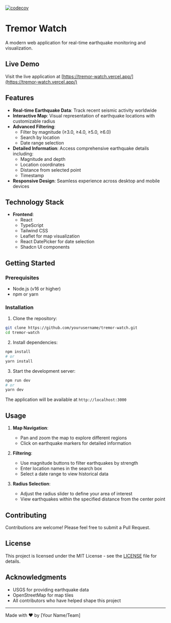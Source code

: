 [![codecov](https://codecov.io/gh/BoatFazWaz/tremor-watch/graph/badge.svg?token=3FMC8BYIBU)](https://codecov.io/gh/BoatFazWaz/tremor-watch)

# Tremor Watch

A modern web application for real-time earthquake monitoring and visualization.

## Live Demo

Visit the live application at [https://tremor-watch.vercel.app/](https://tremor-watch.vercel.app/)

## Features

- **Real-time Earthquake Data**: Track recent seismic activity worldwide
- **Interactive Map**: Visual representation of earthquake locations with customizable radius
- **Advanced Filtering**:
  - Filter by magnitude (≥3.0, ≥4.0, ≥5.0, ≥6.0)
  - Search by location
  - Date range selection
- **Detailed Information**: Access comprehensive earthquake details including:
  - Magnitude and depth
  - Location coordinates
  - Distance from selected point
  - Timestamp
- **Responsive Design**: Seamless experience across desktop and mobile devices

## Technology Stack

- **Frontend**:
  - React
  - TypeScript
  - Tailwind CSS
  - Leaflet for map visualization
  - React DatePicker for date selection
  - Shadcn UI components

## Getting Started

### Prerequisites

- Node.js (v16 or higher)
- npm or yarn

### Installation

1. Clone the repository:
```bash
git clone https://github.com/yourusername/tremor-watch.git
cd tremor-watch
```

2. Install dependencies:
```bash
npm install
# or
yarn install
```

3. Start the development server:
```bash
npm run dev
# or
yarn dev
```

The application will be available at `http://localhost:3000`

## Usage

1. **Map Navigation**:
   - Pan and zoom the map to explore different regions
   - Click on earthquake markers for detailed information

2. **Filtering**:
   - Use magnitude buttons to filter earthquakes by strength
   - Enter location names in the search box
   - Select a date range to view historical data

3. **Radius Selection**:
   - Adjust the radius slider to define your area of interest
   - View earthquakes within the specified distance from the center point

## Contributing

Contributions are welcome! Please feel free to submit a Pull Request.

## License

This project is licensed under the MIT License - see the [LICENSE](LICENSE) file for details.

## Acknowledgments

- USGS for providing earthquake data
- OpenStreetMap for map tiles
- All contributors who have helped shape this project

---

Made with ❤️ by [Your Name/Team]